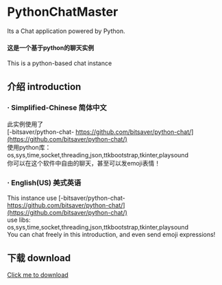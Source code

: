 # PythonChatMaster  
Its a Chat application powered by Python.  
#### 这是一个基于python的聊天实例  
This is a python-based chat instance  
## 介绍 introduction  
### · Simplified-Chinese 简体中文  
此实例使用了  
[-bitsaver/python-chat-  https://github.com/bitsaver/python-chat/](https://github.com/bitsaver/python-chat/)  
使用python库：  
os,sys,time,socket,threading,json,ttkbootstrap,tkinter,playsound  
你可以在这个软件中自由的聊天，甚至可以发emoji表情！  
### · English(US) 美式英语  
This instance use [-bitsaver/python-chat-  https://github.com/bitsaver/python-chat/](https://github.com/bitsaver/python-chat/)  
use libs:  
os,sys,time,socket,threading,json,ttkbootstrap,tkinter,playsound  
You can chat freely in this introduction, and even send emoji expressions!  

## 下载 download  
[Click me to download](https://github.com/MCommander2077/PythonChatMaster/releases/)
